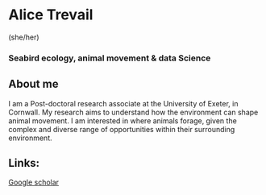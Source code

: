 # Alice Trevail 
(she/her)
### Seabird ecology, animal movement & data Science

## About me
I am a Post-doctoral research associate at the University of Exeter, in Cornwall. My research aims to understand how the environment can shape animal movement. I am interested in where animals forage, given the complex and diverse range of opportunities within their surrounding environment.

## Links:
[Google scholar](https://scholar.google.com/citations?user=mKYlUsUAAAAJ&hl=en)
